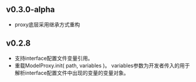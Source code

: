 ## v0.3.0-alpha
* proxy底层采用继承方式重构

## v0.2.8
* 支持interface配置文件变量引用。
* 重载ModelProxy.init( path, variables )。 variables参数为开发者传入的用于解析interface配置文件中出现的变量的变量对象。